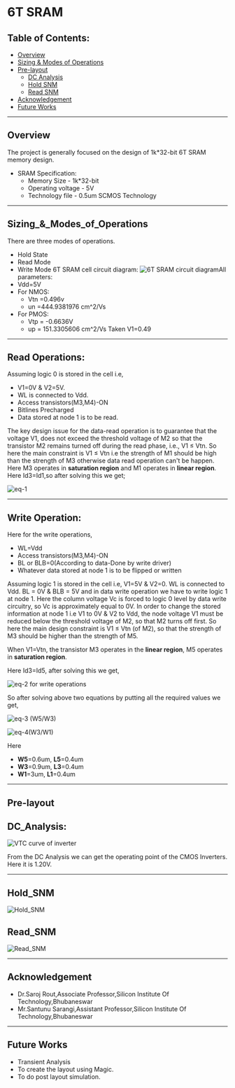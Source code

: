 
# 6T SRAM
## Table of Contents:

 - [Overview](##Overview)
 - [Sizing & Modes of Operations](##Sizing_&_Modes_of_Operations)
 - [Pre-layout](##Pre-layout)
	 - [DC Analysis](##DC_Analysis)
	 - [Hold SNM](##Hold_SNM)
	 - [Read SNM](##Read_SNM)
- [Acknowledgement](##Acknowledgement)
- [Future Works](##Future_works)
----
## Overview
The project is generally focused on the design of 1k*32-bit 6T SRAM memory design.
- SRAM Specification:
	 - Memory Size - 1k*32-bit
	 - Operating voltage - 5V
	 - Technology file - 0.5um SCMOS Technology
---
## Sizing_&_Modes_of_Operations
There are three modes of operations.
- Hold State
- Read Mode
- Write Mode
6T SRAM cell circuit diagram:
![6T SRAM circuit diagram](https://github.com/Bijayalaxmi9/6T_SRAM/blob/main/Images/6tsram.jpg)All parameters:
- Vdd=5V
- For NMOS:
	- Vtn =0.496v
	- un =444.9381976 cm^2/Vs
- For PMOS:
	- Vtp = -0.6636V
	- up = 151.3305606 cm^2/Vs
Taken V1=0.49
---
## Read Operations:
Assuming logic 0 is stored in the cell i.e, 
- V1=0V & V2=5V. 
- WL is connected to Vdd.
-  Access transistors(M3,M4)-ON
-  Bitlines Precharged
-  Data stored at node 1 is to be read.

The key design issue for the data-read operation is to guarantee that the voltage V1, does not exceed the threshold voltage of M2 so that the transistor M2 remains turned off during the read phase, i.e., V1 ≤ Vtn. So here the main constraint is V1 ≤ Vtn i.e the strength of M1 should be high than the strength of M3 otherwise data read operation can't be happen. Here M3 operates in **saturation region** and M1 operates in **linear region**.
Here Id3=Id1,so after solving this we get;

![eq-1](https://github.com/Bijayalaxmi9/6T_SRAM/blob/main/Images/Eq-1.jpeg)

----
## Write Operation:
Here for the write operations,
-   WL=Vdd
-   Access transistors(M3,M4)-ON
-   BL or BLB=0(According to data-Done by write driver)
-   Whatever data stored at node 1 is to be flipped or written

Assuming logic 1 is stored in the cell i.e, V1=5V & V2=0. WL is connected to Vdd. BL = 0V & BLB = 5V and in data write operation we have to write logic 1 at node 1.
Here the column voltage Vc is forced to logic 0 level by data write circuitry, so Vc is approximately equal to 0V. In order to change the stored information at node 1 i.e V1 to 0V & V2 to Vdd, the node voltage V1 must be reduced below the threshold voltage of M2, so that M2 turns off first. So here the main design constraint is V1 ≤ Vtn (of M2), so that the strength of M3 should be higher than the strength of M5. 

When V1=Vtn, the transistor M3 operates in the **linear region**, M5 operates in **saturation region**.

Here Id3=Id5, after solving this we get,

![eq-2 for write operations](https://github.com/Bijayalaxmi9/6T_SRAM/blob/main/Images/Eq-2.jpeg)


So after solving above two equations by putting all the required values we get,

![eq-3 (W5/W3)](https://github.com/Bijayalaxmi9/6T_SRAM/blob/main/Images/Eq-3.jpeg)


![eq-4(W3/W1)](https://github.com/Bijayalaxmi9/6T_SRAM/blob/main/Images/Eq-4.jpeg)	     

Here 
- **W5**=0.6um, **L5**=0.4um
- **W3**=0.9um, **L3**=0.4um
- **W1**=3um, **L1**=0.4um
---
## Pre-layout
## DC_Analysis:


![VTC curve of inverter](https://github.com/Bijayalaxmi9/6T_SRAM/blob/main/Images/VTC%20curve.png)

From the DC Analysis we can get the operating point of the CMOS Inverters. Here it is 1.20V.

---
## Hold_SNM

![Hold_SNM](https://github.com/Bijayalaxmi9/6T_SRAM/blob/main/Images/SNM_Hold.png)
	 

## Read_SNM

![Read_SNM](https://github.com/Bijayalaxmi9/6T_SRAM/blob/main/Images/SNM_Read.png)
   

---
## Acknowledgement

-   Dr.Saroj Rout,Associate Professor,Silicon Institute Of Technology,Bhubaneswar
-   Mr.Santunu Sarangi,Assistant Professor,Silicon Institute Of Technology,Bhubaneswar
- ---
## Future Works
-   Transient Analysis
- To create the layout using Magic.
-   To do post layout simulation.